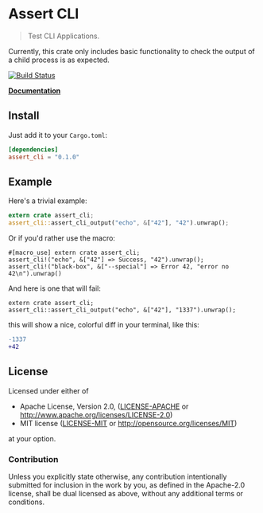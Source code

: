 # Assert CLI

> Test CLI Applications.

Currently, this crate only includes basic functionality to check the output of a child process
is as expected.

[![Build Status](https://travis-ci.org/robisys/assert_cli.svg)](https://travis-ci.org/robisys/assert_cli) 


**[Documentation](http://killercup.github.io/assert_cli/)**

## Install

Just add it to your `Cargo.toml`:

```toml
[dependencies]
assert_cli = "0.1.0"
```

## Example

Here's a trivial example:

```rust
extern crate assert_cli;
assert_cli::assert_cli_output("echo", &["42"], "42").unwrap();
```

Or if you'd rather use the macro:

```rust,ignore
#[macro_use] extern crate assert_cli;
assert_cli!("echo", &["42"] => Success, "42").unwrap();
assert_cli!("black-box", &["--special"] => Error 42, "error no 42\n").unwrap()
```

And here is one that will fail:

```rust,should_panic
extern crate assert_cli;
assert_cli::assert_cli_output("echo", &["42"], "1337").unwrap();
```

this will show a nice, colorful diff in your terminal, like this:

```diff
-1337
+42
```

## License

Licensed under either of

 * Apache License, Version 2.0, ([LICENSE-APACHE](LICENSE-APACHE) or http://www.apache.org/licenses/LICENSE-2.0)
 * MIT license ([LICENSE-MIT](LICENSE-MIT) or http://opensource.org/licenses/MIT)

at your option.

### Contribution

Unless you explicitly state otherwise, any contribution intentionally
submitted for inclusion in the work by you, as defined in the Apache-2.0
license, shall be dual licensed as above, without any additional terms or
conditions.
